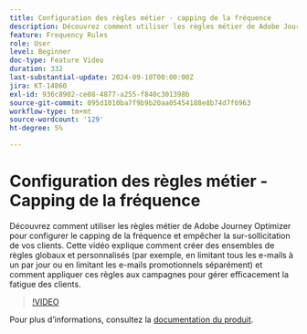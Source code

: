 ```yaml
---
title: Configuration des règles métier - capping de la fréquence
description: Découvrez comment utiliser les règles métier de Adobe Journey Optimizer (AJO) pour configurer le capping de la fréquence et empêcher la sur-sollicitation de vos clients. Cette vidéo explique comment créer des ensembles de règles globaux et personnalisés (par exemple, en limitant tous les e-mails à un par jour ou en limitant les e-mails promotionnels séparément) et comment appliquer ces règles aux campagnes pour gérer efficacement la fatigue des clients.
feature: Frequency Rules
role: User
level: Beginner
doc-type: Feature Video
duration: 332
last-substantial-update: 2024-09-10T00:00:00Z
jira: KT-14860
exl-id: 936c8902-ce08-4877-a255-f840c301398b
source-git-commit: 095d1010ba7f9b9b20aa05454188e8b74d7f6963
workflow-type: tm+mt
source-wordcount: '129'
ht-degree: 5%

---
```


# Configuration des règles métier - Capping de la fréquence

Découvrez comment utiliser les règles métier de Adobe Journey Optimizer pour configurer le capping de la fréquence et empêcher la sur-sollicitation de vos clients. Cette vidéo explique comment créer des ensembles de règles globaux et personnalisés (par exemple, en limitant tous les e-mails à un par jour ou en limitant les e-mails promotionnels séparément) et comment appliquer ces règles aux campagnes pour gérer efficacement la fatigue des clients.

>[!VIDEO](https://video.tv.adobe.com/v/3433395/?learn=on)

Pour plus d’informations, consultez la [documentation du produit](https://experienceleague.adobe.com/fr/docs/journey-optimizer/using/configuration/frequency-rules).
